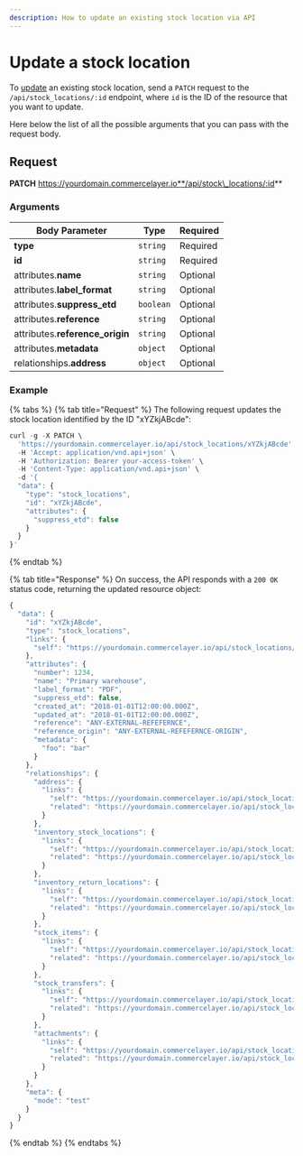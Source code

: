 ```yaml
---
description: How to update an existing stock location via API
---
```


# Update a stock location

To [update](https://docs.commercelayer.io/developers/updating-resources) an existing stock location, send a `PATCH` request to the `/api/stock_locations/:id` endpoint, where `id` is the ID of the resource that you want to update.

Here below the list of all the possible arguments that you can pass with the request body.

## Request

**PATCH** https://yourdomain.commercelayer.io**/api/stock\_locations/:id**

### Arguments

| Body Parameter                   | Type      | Required |
| -------------------------------- | --------- | -------- |
| **type**                         | `string`  | Required |
| **id**                           | `string`  | Required |
| attributes.**name**              | `string`  | Optional |
| attributes.**label\_format**     | `string`  | Optional |
| attributes.**suppress\_etd**     | `boolean` | Optional |
| attributes.**reference**         | `string`  | Optional |
| attributes.**reference\_origin** | `string`  | Optional |
| attributes.**metadata**          | `object`  | Optional |
| relationships.**address**        | `object`  | Optional |

### Example

{% tabs %}
{% tab title="Request" %}
The following request updates the stock location identified by the ID "xYZkjABcde":

```javascript
curl -g -X PATCH \
  'https://yourdomain.commercelayer.io/api/stock_locations/xYZkjABcde' \
  -H 'Accept: application/vnd.api+json' \
  -H 'Authorization: Bearer your-access-token' \
  -H 'Content-Type: application/vnd.api+json' \
  -d '{
  "data": {
    "type": "stock_locations",
    "id": "xYZkjABcde",
    "attributes": {
      "suppress_etd": false
    }
  }
}'
```
{% endtab %}

{% tab title="Response" %}
On success, the API responds with a `200 OK` status code, returning the updated resource object:

```javascript
{
  "data": {
    "id": "xYZkjABcde",
    "type": "stock_locations",
    "links": {
      "self": "https://yourdomain.commercelayer.io/api/stock_locations/xYZkjABcde"
    },
    "attributes": {
      "number": 1234,
      "name": "Primary warehouse",
      "label_format": "PDF",
      "suppress_etd": false,
      "created_at": "2018-01-01T12:00:00.000Z",
      "updated_at": "2018-01-01T12:00:00.000Z",
      "reference": "ANY-EXTERNAL-REFEFERNCE",
      "reference_origin": "ANY-EXTERNAL-REFEFERNCE-ORIGIN",
      "metadata": {
        "foo": "bar"
      }
    },
    "relationships": {
      "address": {
        "links": {
          "self": "https://yourdomain.commercelayer.io/api/stock_locations/xYZkjABcde/relationships/address",
          "related": "https://yourdomain.commercelayer.io/api/stock_locations/xYZkjABcde/address"
        }
      },
      "inventory_stock_locations": {
        "links": {
          "self": "https://yourdomain.commercelayer.io/api/stock_locations/xYZkjABcde/relationships/inventory_stock_locations",
          "related": "https://yourdomain.commercelayer.io/api/stock_locations/xYZkjABcde/inventory_stock_locations"
        }
      },
      "inventory_return_locations": {
        "links": {
          "self": "https://yourdomain.commercelayer.io/api/stock_locations/xYZkjABcde/relationships/inventory_return_locations",
          "related": "https://yourdomain.commercelayer.io/api/stock_locations/xYZkjABcde/inventory_return_locations"
        }
      },
      "stock_items": {
        "links": {
          "self": "https://yourdomain.commercelayer.io/api/stock_locations/xYZkjABcde/relationships/stock_items",
          "related": "https://yourdomain.commercelayer.io/api/stock_locations/xYZkjABcde/stock_items"
        }
      },
      "stock_transfers": {
        "links": {
          "self": "https://yourdomain.commercelayer.io/api/stock_locations/xYZkjABcde/relationships/stock_transfers",
          "related": "https://yourdomain.commercelayer.io/api/stock_locations/xYZkjABcde/stock_transfers"
        }
      },
      "attachments": {
        "links": {
          "self": "https://yourdomain.commercelayer.io/api/stock_locations/xYZkjABcde/relationships/attachments",
          "related": "https://yourdomain.commercelayer.io/api/stock_locations/xYZkjABcde/attachments"
        }
      }
    },
    "meta": {
      "mode": "test"
    }
  }
}
```
{% endtab %}
{% endtabs %}
